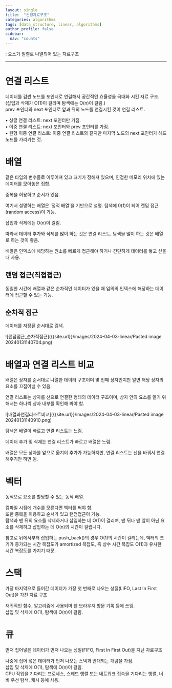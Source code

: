 ```yaml
---
layout: single
title:  "선형자료구조"
categories: algorithms
tags: [data_structure, linear, algorithms]
author_profile: false
sidebar:
  nav: "counts"
---
```


  : 요소가 일렬로 나열되어 있는 자료구조<br>

***

# 연결 리스트

  데이터를 감싼 노드를 포인터로 연결해서 공간적인 효율성을 극대화 시킨 자료 구조.<br>
  (삽입과 삭제가 O(1)이 걸리며 탐색에는 O(n)이 걸림.)<br>
  prev 포인터와 next 포인터로 앞과 뒤의 노드를 연결시킨 것이 연결 리스트. 
  
• 싱글 연결 리스트: next 포인터만 가짐.<br>
• 이중 연결 리스트: next 포인터와 prev 포인터를 가짐.<br>
• 원형 이중 연결 리스트: 이중 연결 리스트와 같지만 마지막 노드의 next 포인터가 헤드 노드를 가리키는 것.<br>

# 배열

같은 타입의 변수들로 이루어져 있고 크기가 정해져 있으며, 인접한 메모리 위치에 있는 데이터를 모아놓은 집합.

중복을 허용하고 순서가 있음.

여기서 설명하는 배열은 ‘정적 배열’을 기반으로 설명.
탐색에 0(1)이 되어 랜덤 접근(random access)이 가능. 

삽입과 삭제에는 O(n)이 걸림.

따라서 데이터 추가와 삭제를 많이 하는 것은 연결 리스트, 탐색을 많이 하는 것은 배열로 하는 것이 좋음.

배열은 인덱스에 해당하는 원소를 빠르게 접근해야 하거나 간단하게 데이터를 쌓고 싶을 때 사용.

## 랜덤 접근(직접접근)
동일한 시간에 배열과 같은 순차적인 데이터가 있을 때 임의의 인덱스에 해당하는 데이터에 접근할 수 있는 기능. 

## 순차적 접근
데이터를 저장된 순서대로 검색.

![랜덤접근_순차적접근]({{site.url}}/images/2024-04-03-linear/Pasted image 20240131140704.png)

# 배열과 연결 리스트 비교

배열은 상자를 순서대로 나열한 데이터 구조이며 몇 번째 상자인지만 알면 해당 상자의 요소를 끄집어낼 수 있음.

연결 리스트는 상자를 선으로 연결한 형태의 데이터 구조이며, 상자 안의 요소를 알기 위해서는 하나씩 상자 내부를 확인해 봐야 함. 

![배열과연결리스트비교]({{site.url}}/images/2024-04-03-linear/Pasted image 20240131140910.png)

탐색은 배열이 빠르고 연결 리스트는 느림.

데이터 추가 및 삭제는 연결 리스트가 빠르고 배열은 느림.

배열은 모든 상자를 앞으로 옮겨야 추가가 가능하지만, 연결 리스트는 선을 바꿔서 연결해주기만 하면 됨.

# 벡터

동적으로 요소를 할당할 수 있는 동적 배열.

컴파일 시점에 개수를 모른다면 벡터를 써야 함.<br> 
또한 중복을 허용하고 순서가 있고 랜덤접근이 가능.<br>
탐색과 맨 뒤의 요소를 삭제하거나 삽입하는 데 O(1)이 걸리며, 맨 뒤나 맨 앞이 아닌 요소를 삭제하고 삽입하는 데 O(n)의 시간이 걸립니다.

참고로 뒤에서부터 삽입하는 push_back()의 경우 O(1)의 시간이 걸리는데, 벡터의 크기가 증가되는 시간 복잡도가 amortized 복잡도, 즉 상수 시간 복잡도 O(1)과 유사한 시간 복잡도를 가지기 때문.

# 스택

가장 마지막으로 들어간 데이터가 가장 첫 번째로 나오는 성질(LIFO, Last In First Out)을 가진 자료 구조<br>

재귀적인 함수, 알고리즘에 사용되며 웹 브라우저 방문 기록 등에 쓰임.<br>
삽입 및 삭제에 O(1), 탐색에 O(n)이 걸림.

# 큐
먼저 집어넣은 데이터가 먼저 나오는 성질(FIFO, First In First Out)을 지닌 자료구조<br>

나중에 집어 넣은 데이터가 먼저 나오는 스택과 반대되는 개념을 가짐.<br>
삽입 및 삭제에 O(1), 탐색에 O(n)이 걸림.<br>
CPU 작업을 기다리는 프로세스, 스레드 행렬 또는 네트워크 접속을 기다리는 행렬, 너비 우선 탐색, 캐시 등에 사용. 